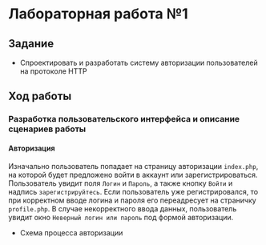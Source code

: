# Лабораторная работа №1
## Задание
* Спроектировать и разработать систему авторизации пользователей на протоколе HTTP
## Ход работы
### Разработка пользовательского интерфейса и описание сценариев работы
#### Авторизация
Изначально пользователь попадает на страницу авторизации `index.php`, на которой будет предложено войти в аккаунт или зарегистрироваться. Пользователь увидит поля `Логин` и `Пароль`, а также кнопку `Войти` и надпись `зарегистрируйтесь`. Если пользователь уже регистрировался, то при корректном вводе логина и пароля его переадресует на страничку `profile.php`. В случае некорректного ввода данных, пользователь увидит окно `Неверный логин или пароль` под формой авторизации. 
* Схема процесса авторизации
